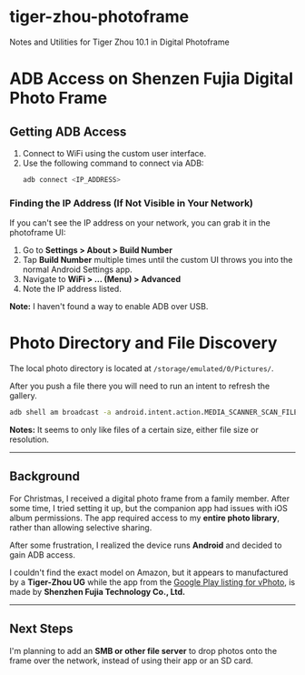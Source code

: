 # tiger-zhou-photoframe
Notes and Utilities for Tiger Zhou 10.1 in Digital Photoframe


# ADB Access on Shenzen Fujia Digital Photo Frame

## Getting ADB Access

1. Connect to WiFi using the custom user interface.  
2. Use the following command to connect via ADB:
   ```sh
   adb connect <IP_ADDRESS>
   ```
   
### Finding the IP Address (If Not Visible in Your Network)
If you can't see the IP address on your network, you can grab it in the photoframe UI:

1. Go to **Settings > About > Build Number**  
2. Tap **Build Number** multiple times until the custom UI throws you into the normal Android Settings app.
3. Navigate to **WiFi > … (Menu) > Advanced**  
4. Note the IP address listed.

**Note:** I haven't found a way to enable ADB over USB.


# Photo Directory and File Discovery

The local photo directory is located at `/storage/emulated/0/Pictures/`.

After you push a file there you will need to run an intent to refresh the gallery.

```sh
adb shell am broadcast -a android.intent.action.MEDIA_SCANNER_SCAN_FILE -d file:///storage/emulated/0/Pictures/
```

**Notes:** It seems to only like files of a certain size, either file size or resolution. 

---

## Background

For Christmas, I received a digital photo frame from a family member. After some time, I tried setting it up, but the companion app had issues with iOS album permissions. The app required access to my **entire photo library**, rather than allowing selective sharing.  

After some frustration, I realized the device runs **Android** and decided to gain ADB access.

I couldn't find the exact model on Amazon, but it appears to manufactured by a **Tiger-Zhou UG** while the app from the [Google Play listing for vPhoto](https://play.google.com/store/apps/details?id=com.waophoto.smartphoto&hl=en_US&pli=1), is made by **Shenzhen Fujia Technology Co., Ltd.**

---

## Next Steps

I'm planning to add an **SMB or other file server** to drop photos onto the frame over the network, instead of using their app or an SD card.

